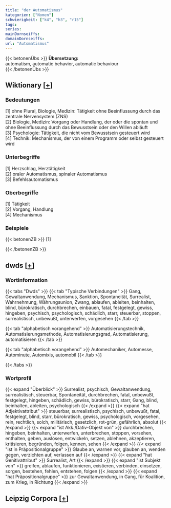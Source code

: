 ```yaml
---
title: "der Automatismus"
kategorien: ["Nomen"]
schwierigkeit: ["k4", "h3", "r15"]
tags:
series:
mainDornseiffs:
domainDornseiffs:
url: "Automatismus"
---
```


{{< betonenÜbs >}}
**Übersetzung:**  
automatism, automatic behavior, automatic behaviour  
{{< /betonenÜbs >}}

## Wiktionary [[+](https://de.wiktionary.org/wiki/Automatismus)]

### Bedeutungen
[1] ohne Plural, Biologie, Medizin: Tätigkeit ohne Beeinflussung durch das zentrale Nervensystem (ZNS)  
[2] Biologie, Medizin: Vorgang oder Handlung, der oder die spontan und ohne Beeinflussung durch das Bewusstsein oder den Willen abläuft  
[3] Psychologie: Tätigkeit, die nicht vom Bewusstsein gesteuert wird  
[4] Technik: Mechanismus, der von einem Programm oder selbst gesteuert wird  

### Unterbegriffe
[1] Herzschlag, Herztätigkeit  
[2] oraler Automatismus, spinaler Automatismus  
[3] Befehlsautomatismus  

### Oberbegriffe
[1] Tätigkeit  
[2] Vorgang, Handlung  
[4] Mechanismus  

### Beispiele
{{< betonenZB >}}
[1]  

{{< /betonenZB >}}


## dwds [[+](https://www.dwds.de/wb/Automatismus)]

### Wortinformation
{{< tabs "Dwds" >}}
{{< tab "Typische Verbindungen" >}}
Gang, Gewaltanwendung, Mechanismus, Sanktion, Spontaneität, Surrealist, Wahrnehmung, Währungsunion, Zwang, ablaufen, ableiten, beinhalten, blind, bürokratisch, durchbrechen, einbauen, fatal, festgelegt, gewiss, hingeben, psychisch, psychologisch, schädlich, starr, steuerbar, stoppen, surrealistisch, unbewußt, unterwerfen, vorgesehen
{{< /tab >}}

{{< tab "alphabetisch vorangehend" >}}
Automatisierungstechnik, Automatisierungsmethode, Automatisierungsgrad, Automatisierung, automatisieren
{{< /tab >}}

{{< tab "alphabetisch vorangehend" >}}
Automechaniker, Automesse, Autominute, Automixis, automobil
{{< /tab >}}

{{< /tabs >}}

### Wortprofil
{{< expand "Überblick" >}} Surrealist, psychisch, Gewaltanwendung, surrealistisch, steuerbar, Spontaneität, durchbrechen, fatal, unbewußt, festgelegt, hingeben, schädlich, gewiss, bürokratisch, starr, Gang, blind, beinhalten, ableiten, psychologisch {{< /expand >}}
{{< expand "hat Adjektivattribut" >}} steuerbar, surrealistisch, psychisch, unbewußt, fatal, festgelegt, blind, starr, bürokratisch, gewiss, psychologisch, vorgesehen, rein, rechtlich, solch, militärisch, gesetzlich, rot-grün, gefährlich, absolut {{< /expand >}}
{{< expand "ist Akk./Dativ-Objekt von" >}} durchbrechen, hingeben, beinhalten, unterwerfen, unterbrechen, stoppen, vorsehen, enthalten, geben, auslösen, entwickeln, setzen, ablehnen, akzeptieren, kritisieren, begründen, folgen, kennen, sehen {{< /expand >}}
{{< expand "ist in Präpositionalgruppe" >}} Glaube an, warnen vor, glauben an, wenden gegen, verzichten auf, verlassen auf {{< /expand >}}
{{< expand "hat Genitivattribut" >}} Surrealist, Art {{< /expand >}}
{{< expand "ist Subjekt von" >}} greifen, ablaufen, funktionieren, existieren, verbinden, einsetzen, sorgen, bestehen, fehlen, entstehen, folgen {{< /expand >}}
{{< expand "hat Präpositionalgruppe" >}} zur Gewaltanwendung, in Gang, für Koalition, zum Krieg, in Richtung {{< /expand >}}

## Leipzig Corpora [[+](https://corpora.uni-leipzig.de/en/res?word=Automatismus&corpusId=deu_newscrawl-public_2018)]

